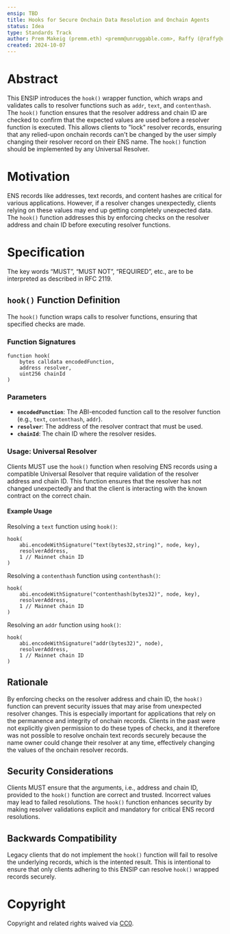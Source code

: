 ```yaml
---
ensip: TBD  
title: Hooks for Secure Onchain Data Resolution and Onchain Agents  
status: Idea  
type: Standards Track  
author: Prem Makeig (premm.eth) <premm@unruggable.com>, Raffy (@raffy@unruggable.com>  
created: 2024-10-07  
---
```


# Abstract 

This ENSIP introduces the `hook()` wrapper function, which wraps and validates calls to resolver functions such as `addr`, `text`, and `contenthash`. The `hook()` function ensures that the resolver address and chain ID are checked to confirm that the expected values are used before a resolver function is executed. This allows clients to "lock" resolver records, ensuring that any relied-upon onchain records can't be changed by the user simply changing their resolver record on their ENS name. The `hook()` function should be implemented by any Universal Resolver. 

# Motivation

ENS records like addresses, text records, and content hashes are critical for various applications. However, if a resolver changes unexpectedly, clients relying on these values may end up getting completely unexpected data. The `hook()` function addresses this by enforcing checks on the resolver address and chain ID before executing resolver functions. 

# Specification

The key words “MUST”, “MUST NOT”, “REQUIRED”, etc., are to be interpreted as described in RFC 2119.

## `hook()` Function Definition

The `hook()` function wraps calls to resolver functions, ensuring that specified checks are made. 

### Function Signatures

```
function hook(
    bytes calldata encodedFunction,
    address resolver,
    uint256 chainId
) 
```

### Parameters

- **`encodedFunction`**: The ABI-encoded function call to the resolver function (e.g., `text`, `contenthash`, `addr`).
- **`resolver`**: The address of the resolver contract that must be used.
- **`chainId`**: The chain ID where the resolver resides.

### Usage: Universal Resolver

Clients MUST use the `hook()` function when resolving ENS records using a compatible Universal Resolver that require validation of the resolver address and chain ID. This function ensures that the resolver has not changed unexpectedly and that the client is interacting with the known contract on the correct chain. 

#### Example Usage

Resolving a `text` function using `hook()`:

```
hook(
    abi.encodeWithSignature("text(bytes32,string)", node, key),
    resolverAddress,
    1 // Mainnet chain ID
)
```

Resolving a `contenthash` function using `contenthash()`:

```
hook(
    abi.encodeWithSignature("contenthash(bytes32)", node, key),
    resolverAddress,
    1 // Mainnet chain ID
)
```

Resolving an `addr` function using `hook()`:

```
hook(
    abi.encodeWithSignature("addr(bytes32)", node),
    resolverAddress,
    1 // Mainnet chain ID
)
```

## Rationale 

By enforcing checks on the resolver address and chain ID, the `hook()` function can prevent security issues that may arise from unexpected resolver changes. This is especially important for applications that rely on the permanence and integrity of onchain records. Clients in the past were not explicitly given permission to do these types of checks, and it therefore was not possible to resolve onchain text records securely because the name owner could change their resolver at any time, effectively changing the values of the onchain resolver records.

## Security Considerations

Clients MUST ensure that the arguments, i.e., address and chain ID, provided to the `hook()` function are correct and trusted. Incorrect values may lead to failed resolutions. The `hook()` function enhances security by making resolver validations explicit and mandatory for critical ENS record resolutions.

## Backwards Compatibility

Legacy clients that do not implement the `hook()` function will fail to resolve the underlying records, which is the intented result. This is intentional to ensure that only clients adhering to this ENSIP can resolve `hook()` wrapped records securely.

# Copyright

Copyright and related rights waived via [CC0](../LICENSE.md).
